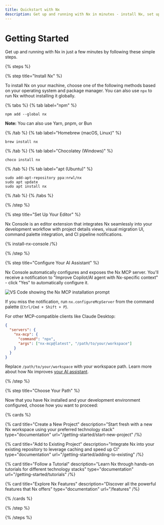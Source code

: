 ```yaml
---
title: Quickstart with Nx
description: Get up and running with Nx in minutes - install Nx, set up your editor, configure AI assistance, and choose your development path.
---
```


# Getting Started

Get up and running with Nx in just a few minutes by following these simple steps.

{% steps %}

{% step title="Install Nx" %}

To install Nx on your machine, choose one of the following methods based on your operating system and package manager. You can also use `npx` to run Nx without installing it globally.

{% tabs %}
{% tab label="npm" %}

```shell
npm add --global nx
```

**Note:** You can also use Yarn, pnpm, or Bun

{% /tab %}
{% tab label="Homebrew (macOS, Linux)" %}

```shell
brew install nx
```

{% /tab %}
{% tab label="Chocolatey (Windows)" %}

```shell
choco install nx
```

{% /tab %}
{% tab label="apt (Ubuntu)" %}

```shell
sudo add-apt-repository ppa:nrwl/nx
sudo apt update
sudo apt install nx
```

{% /tab %}
{% /tabs %}

{% /step %}

{% step title="Set Up Your Editor" %}

Nx Console is an editor extension that integrates Nx seamlessly into your development workflow with project details views, visual migration UI, command palette integration, and CI pipeline notifications.

{% install-nx-console /%}

{% /step %}

{% step title="Configure Your AI Assistant" %}

Nx Console automatically configures and exposes the Nx MCP server. You'll receive a notification to "Improve Copilot/AI agent with Nx-specific context" - click "Yes" to automatically configure it.

![VS Code showing the Nx MCP installation prompt](/blog/images/articles/copilot-mcp-install.avif)

If you miss the notification, run `nx.configureMcpServer` from the command palette (`Ctrl/Cmd + Shift + P`).

For other MCP-compatible clients like Claude Desktop:

```json {% fileName="mcp.json" %}
{
  "servers": {
    "nx-mcp": {
      "command": "npx",
      "args": ["nx-mcp@latest", "/path/to/your/workspace"]
    }
  }
}
```

Replace `/path/to/your/workspace` with your workspace path. Learn more about how Nx improves [your AI assistant](/features/enhance-AI).

{% /step %}

{% step title="Choose Your Path" %}

Now that you have Nx installed and your development environment configured, choose how you want to proceed:

{% cards %}

{% card title="Create a New Project" description="Start fresh with a new Nx workspace using your preferred technology stack" type="documentation" url="/getting-started/start-new-project" /%}

{% card title="Add to Existing Project" description="Integrate Nx into your existing repository to leverage caching and speed up CI" type="documentation" url="/getting-started/adding-to-existing" /%}

{% card title="Follow a Tutorial" description="Learn Nx through hands-on tutorials for different technology stacks" type="documentation" url="/getting-started/tutorials" /%}

{% card title="Explore Nx Features" description="Discover all the powerful features that Nx offers" type="documentation" url="/features" /%}

{% /cards %}

{% /step %}

{% /steps %}
